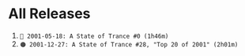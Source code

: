 # All Releases

1. `🔴 2001-05-18: A State of Trance #0 (1h46m)`
2. `🟠 2001-12-27: A State of Trance #28, "Top 20 of 2001" (2h01m)`
